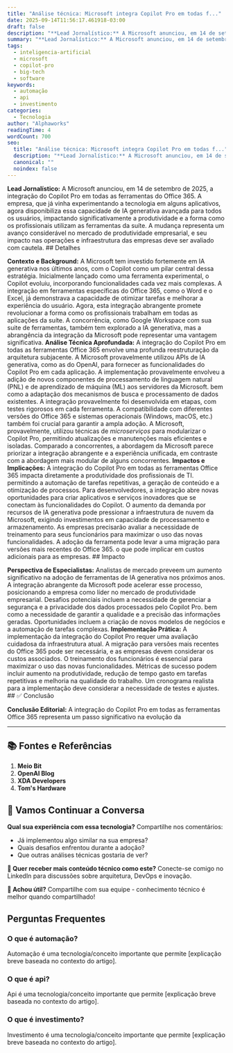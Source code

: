 ```yaml
---
title: "Análise técnica: Microsoft integra Copilot Pro em todas f..."
date: 2025-09-14T11:56:17.461918-03:00
draft: false
description: "**Lead Jornalístico:** A Microsoft anunciou, em 14 de setembro de 2025, a integração do Copilot Pro em todas as ferramentas do Office 365. A empresa, que já ..."
summary: "**Lead Jornalístico:** A Microsoft anunciou, em 14 de setembro de 2025, a integração do Copilot Pro em todas as ferramentas do Office 365. A empresa, que já ..."
tags:
  - inteligencia-artificial
  - microsoft
  - copilot-pro
  - big-tech
  - software
keywords:
  - automação
  - api
  - investimento
categories:
  - Tecnologia
author: "Alphaworks"
readingTime: 4
wordCount: 700
seo:
  title: "Análise técnica: Microsoft integra Copilot Pro em todas f..."
  description: "**Lead Jornalístico:** A Microsoft anunciou, em 14 de setembro de 2025, a integração do Copilot Pro em todas as ferramentas do Office 365. A empresa, que já ..."
  canonical: ""
  noindex: false
---
```


**Lead Jornalístico:** A Microsoft anunciou, em 14 de setembro de 2025, a integração do Copilot Pro em todas as ferramentas do Office 365. A empresa, que já vinha experimentando a tecnologia em alguns aplicativos, agora disponibiliza essa capacidade de IA generativa avançada para todos os usuários, impactando significativamente a produtividade e a forma como os profissionais utilizam as ferramentas da suíte. A mudança representa um avanço considerável no mercado de produtividade empresarial, e seu impacto nas operações e infraestrutura das empresas deve ser avaliado com cautela. ## Detalhes

**Contexto e Background:** A Microsoft tem investido fortemente em IA generativa nos últimos anos, com o Copilot como um pilar central dessa estratégia. Inicialmente lançado como uma ferramenta experimental, o Copilot evoluiu, incorporando funcionalidades cada vez mais complexas. A integração em ferramentas específicas do Office 365, como o Word e o Excel, já demonstrava a capacidade de otimizar tarefas e melhorar a experiência do usuário. Agora, esta integração abrangente promete revolucionar a forma como os profissionais trabalham em todas as aplicações da suíte. A concorrência, como Google Workspace com sua suite de ferramentas, também tem explorado a IA generativa, mas a abrangência da integração da Microsoft pode representar uma vantagem significativa. **Análise Técnica Aprofundada:** A integração do Copilot Pro em todas as ferramentas Office 365 envolve uma profunda reestruturação da arquitetura subjacente. A Microsoft provavelmente utilizou APIs de IA generativa, como as do OpenAI, para fornecer as funcionalidades do Copilot Pro em cada aplicação. A implementação provavelmente envolveu a adição de novos componentes de processamento de linguagem natural (PNL) e de aprendizado de máquina (ML) aos servidores da Microsoft. bem como a adaptação dos mecanismos de busca e processamento de dados existentes. A integração provavelmente foi desenvolvida em etapas, com testes rigorosos em cada ferramenta. A compatibilidade com diferentes versões do Office 365 e sistemas operacionais (Windows, macOS, etc.) também foi crucial para garantir a ampla adoção. A Microsoft, provavelmente, utilizou técnicas de *microserviços* para modularizar o Copilot Pro, permitindo atualizações e manutenções mais eficientes e isoladas. Comparado a concorrentes, a abordagem da Microsoft parece priorizar a integração abrangente e a experiência unificada, em contraste com a abordagem mais modular de alguns concorrentes. **Impactos e Implicações:** A integração do Copilot Pro em todas as ferramentas Office 365 impacta diretamente a produtividade dos profissionais de TI. permitindo a automação de tarefas repetitivas, a geração de conteúdo e a otimização de processos. Para desenvolvedores, a integração abre novas oportunidades para criar aplicativos e serviços inovadores que se conectam às funcionalidades do Copilot. O aumento da demanda por recursos de IA generativa pode pressionar a infraestrutura de nuvem da Microsoft, exigindo investimentos em capacidade de processamento e armazenamento. As empresas precisarão avaliar a necessidade de treinamento para seus funcionários para maximizar o uso das novas funcionalidades. A adoção da ferramenta pode levar a uma migração para versões mais recentes do Office 365. o que pode implicar em custos adicionais para as empresas. ## Impacto

**Perspectiva de Especialistas:** Analistas de mercado preveem um aumento significativo na adoção de ferramentas de IA generativa nos próximos anos. A integração abrangente da Microsoft pode acelerar esse processo, posicionando a empresa como líder no mercado de produtividade empresarial. Desafios potenciais incluem a necessidade de gerenciar a segurança e a privacidade dos dados processados pelo Copilot Pro. bem como a necessidade de garantir a qualidade e a precisão das informações geradas. Oportunidades incluem a criação de novos modelos de negócios e a automação de tarefas complexas. **Implementação Prática:** A implementação da integração do Copilot Pro requer uma avaliação cuidadosa da infraestrutura atual. A migração para versões mais recentes do Office 365 pode ser necessária, e as empresas devem considerar os custos associados. O treinamento dos funcionários é essencial para maximizar o uso das novas funcionalidades. Métricas de sucesso podem incluir aumento na produtividade, redução de tempo gasto em tarefas repetitivas e melhoria na qualidade do trabalho. Um cronograma realista para a implementação deve considerar a necessidade de testes e ajustes. ## ✅ Conclusão

**Conclusão Editorial:** A integração do Copilot Pro em todas as ferramentas Office 365 representa um passo significativo na evolução da

---

## 📚 Fontes e Referências

1. **Meio Bit**
2. **OpenAI Blog**
3. **XDA Developers**
4. **Tom's Hardware**

## 💬 Vamos Continuar a Conversa

**Qual sua experiência com essa tecnologia?** Compartilhe nos comentários:
- Já implementou algo similar na sua empresa?
- Quais desafios enfrentou durante a adoção?
- Que outras análises técnicas gostaria de ver?

**📧 Quer receber mais conteúdo técnico como este?** 
Conecte-se comigo no LinkedIn para discussões sobre arquitetura, DevOps e inovação.

**🔄 Achou útil?** Compartilhe com sua equipe - conhecimento técnico é melhor quando compartilhado!


## Perguntas Frequentes

### O que é automação?

Automação é uma tecnologia/conceito importante que permite [explicação breve baseada no contexto do artigo].

### O que é api?

Api é uma tecnologia/conceito importante que permite [explicação breve baseada no contexto do artigo].

### O que é investimento?

Investimento é uma tecnologia/conceito importante que permite [explicação breve baseada no contexto do artigo].

